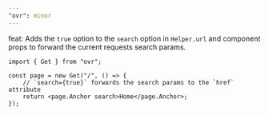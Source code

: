 ```yaml
---
"ovr": minor
---
```


feat: Adds the `true` option to the `search` option in `Helper.url` and component props to forward the current requests search params.

```tsx
import { Get } from "ovr";

const page = new Get("/", () => {
	// `search={true}` forwards the search params to the `href` attribute
	return <page.Anchor search>Home</page.Anchor>;
});
```
